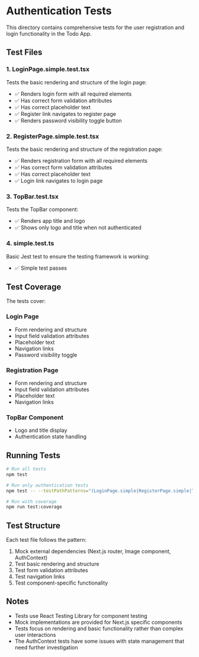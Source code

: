 # Authentication Tests

This directory contains comprehensive tests for the user registration and login functionality in the Todo App.

## Test Files

### 1. LoginPage.simple.test.tsx
Tests the basic rendering and structure of the login page:
- ✅ Renders login form with all required elements
- ✅ Has correct form validation attributes
- ✅ Has correct placeholder text
- ✅ Register link navigates to register page
- ✅ Renders password visibility toggle button

### 2. RegisterPage.simple.test.tsx
Tests the basic rendering and structure of the registration page:
- ✅ Renders registration form with all required elements
- ✅ Has correct form validation attributes
- ✅ Has correct placeholder text
- ✅ Login link navigates to login page

### 3. TopBar.test.tsx
Tests the TopBar component:
- ✅ Renders app title and logo
- ✅ Shows only logo and title when not authenticated

### 4. simple.test.ts
Basic Jest test to ensure the testing framework is working:
- ✅ Simple test passes

## Test Coverage

The tests cover:

### Login Page
- Form rendering and structure
- Input field validation attributes
- Placeholder text
- Navigation links
- Password visibility toggle

### Registration Page
- Form rendering and structure
- Input field validation attributes
- Placeholder text
- Navigation links

### TopBar Component
- Logo and title display
- Authentication state handling

## Running Tests

```bash
# Run all tests
npm test

# Run only authentication tests
npm test -- --testPathPatterns="(LoginPage.simple|RegisterPage.simple|TopBar|simple.test)"

# Run with coverage
npm run test:coverage
```

## Test Structure

Each test file follows the pattern:
1. Mock external dependencies (Next.js router, Image component, AuthContext)
2. Test basic rendering and structure
3. Test form validation attributes
4. Test navigation links
5. Test component-specific functionality

## Notes

- Tests use React Testing Library for component testing
- Mock implementations are provided for Next.js specific components
- Tests focus on rendering and basic functionality rather than complex user interactions
- The AuthContext tests have some issues with state management that need further investigation
